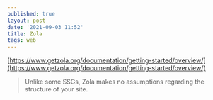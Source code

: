 ```yaml
---
published: true
layout: post
date: '2021-09-03 11:52'
title: Zola
tags: web 
---
```

[https://www.getzola.org/documentation/getting-started/overview/](https://www.getzola.org/documentation/getting-started/overview/)

> Unlike some SSGs, Zola makes no assumptions regarding the structure of your site. 
